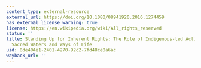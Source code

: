 ```yaml
---
content_type: external-resource
external_url: https://doi.org/10.1080/08941920.2016.1274459
has_external_license_warning: true
license: https://en.wikipedia.org/wiki/All_rights_reserved
status: ''
title: Standing Up for Inherent Rights; The Role of Indigenous-led Activism in Protecting
  Sacred Waters and Ways of Life
uid: 0de404e1-2401-4270-92c2-7fd48ce0a6ac
wayback_url: ''
---
```

